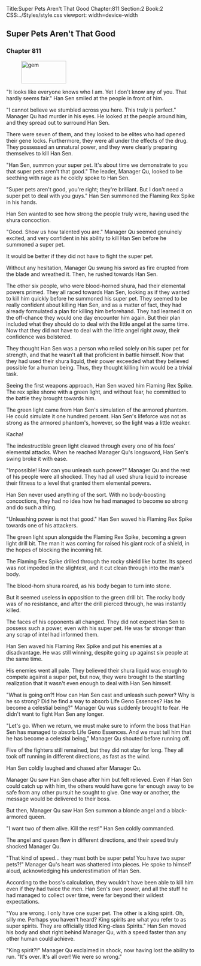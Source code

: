 Title:Super Pets Aren't That Good 
Chapter:811 
Section:2 
Book:2 
CSS:../Styles/style.css 
viewport: width=device-width
  
## Super Pets Aren't That Good
### Chapter 811
  
<figure>
	<img src="../Images/gem.gif" alt="gem" id="gem" width="120" height="60" />
</figure>
  

  
"It looks like everyone knows who I am. Yet I don't know any of you. That hardly seems fair." Han Sen smiled at the people in front of him.

"I cannot believe we stumbled across you here. This truly is perfect." Manager Qu had murder in his eyes. He looked at the people around him, and they spread out to surround Han Sen.

There were seven of them, and they looked to be elites who had opened their gene locks. Furthermore, they were all under the effects of the drug. They possessed an unnatural power, and they were clearly preparing themselves to kill Han Sen.

"Han Sen, summon your super pet. It's about time we demonstrate to you that super pets aren't that good." The leader, Manager Qu, looked to be seething with rage as he coldly spoke to Han Sen.

"Super pets aren't good, you're right; they're brilliant. But I don't need a super pet to deal with you guys." Han Sen summoned the Flaming Rex Spike in his hands.

Han Sen wanted to see how strong the people truly were, having used the shura concoction.

"Good. Show us how talented you are." Manager Qu seemed genuinely excited, and very confident in his ability to kill Han Sen before he summoned a super pet.

It would be better if they did not have to fight the super pet.

Without any hesitation, Manager Qu swung his sword as fire erupted from the blade and wreathed it. Then, he rushed towards Han Sen.

The other six people, who were blood-horned shura, had their elemental powers primed. They all raced towards Han Sen, looking as if they wanted to kill him quickly before he summoned his super pet. They seemed to be really confident about killing Han Sen, and as a matter of fact, they had already formulated a plan for killing him beforehand. They had learned it on the off-chance they would one day encounter him again. But their plan included what they should do to deal with the little angel at the same time. Now that they did not have to deal with the little angel right away, their confidence was bolstered.

They thought Han Sen was a person who relied solely on his super pet for strength, and that he wasn't all that proficient in battle himself. Now that they had used their shura liquid, their power exceeded what they believed possible for a human being. Thus, they thought killing him would be a trivial task.

Seeing the first weapons approach, Han Sen waved him Flaming Rex Spike. The rex spike shone with a green light, and without fear, he committed to the battle they brought towards him.

The green light came from Han Sen's simulation of the armored phantom. He could simulate it one hundred percent. Han Sen's lifeforce was not as strong as the armored phantom's, however, so the light was a little weaker.

Kacha!

The indestructible green light cleaved through every one of his foes' elemental attacks. When he reached Manager Qu's longsword, Han Sen's swing broke it with ease.

"Impossible! How can you unleash such power?" Manager Qu and the rest of his people were all shocked. They had all used shura liquid to increase their fitness to a level that granted them elemental powers.

Han Sen never used anything of the sort. With no body-boosting concoctions, they had no idea how he had managed to become so strong and do such a thing.

"Unleashing power is not that good." Han Sen waved his Flaming Rex Spike towards one of his attackers.

The green light spun alongside the Flaming Rex Spike, becoming a green light drill bit. The man it was coming for raised his giant rock of a shield, in the hopes of blocking the incoming hit.

The Flaming Rex Spike drilled through the rocky shield like butter. Its speed was not impeded in the slightest, and it cut clean through into the man's body.

The blood-horn shura roared, as his body began to turn into stone.

But it seemed useless in opposition to the green drill bit. The rocky body was of no resistance, and after the drill pierced through, he was instantly killed.

The faces of his opponents all changed. They did not expect Han Sen to possess such a power, even with his super pet. He was far stronger than any scrap of intel had informed them.

Han Sen waved his Flaming Rex Spike and put his enemies at a disadvantage. He was still winning, despite going up against six people at the same time.

His enemies went all pale. They believed their shura liquid was enough to compete against a super pet, but now, they were brought to the startling realization that it wasn't even enough to deal with Han Sen himself.

"What is going on?! How can Han Sen cast and unleash such power? Why is he so strong? Did he find a way to absorb Life Geno Essences? Has he become a celestial being?" Manager Qu was suddenly brought to fear. He didn't want to fight Han Sen any longer.

"Let's go. When we return, we must make sure to inform the boss that Han Sen has managed to absorb Life Geno Essences. And we must tell him that he has become a celestial being," Manager Qu shouted before running off.

Five of the fighters still remained, but they did not stay for long. They all took off running in different directions, as fast as the wind.

Han Sen coldly laughed and chased after Manager Qu.

Manager Qu saw Han Sen chase after him but felt relieved. Even if Han Sen could catch up with him, the others would have gone far enough away to be safe from any other pursuit he sought to give. One way or another, the message would be delivered to their boss.

But then, Manager Qu saw Han Sen summon a blonde angel and a black-armored queen.

"I want two of them alive. Kill the rest!" Han Sen coldly commanded.

The angel and queen flew in different directions, and their speed truly shocked Manager Qu.

"That kind of speed... they must both be super pets! You have two super pets?!" Manager Qu's heart was shattered into pieces. He spoke to himself aloud, acknowledging his underestimation of Han Sen.

According to the boss's calculation, they wouldn't have been able to kill him even if they had twice the men. Han Sen's own power, and all the stuff he had managed to collect over time, were far beyond their wildest expectations.

"You are wrong. I only have one super pet. The other is a king spirit. Oh, silly me. Perhaps you haven't heard? King spirits are what you refer to as super spirits. They are officially titled King-class Spirits." Han Sen moved his body and shot right behind Manager Qu, with a speed faster than any other human could achieve.

"King spirit?!" Manager Qu exclaimed in shock, now having lost the ability to run. "It's over. It's all over! We were so wrong."